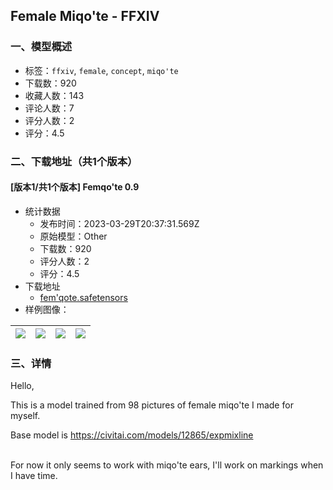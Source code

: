 ## Female Miqo'te - FFXIV
### 一、模型概述

- 标签：`ffxiv`, `female`, `concept`, `miqo'te`
- 下载数：920
- 收藏人数：143
- 评论人数：7
- 评分人数：2
- 评分：4.5

### 二、下载地址（共1个版本）

#### [版本1/共1个版本] Femqo'te 0.9

- 统计数据
  - 发布时间：2023-03-29T20:37:31.569Z
  - 原始模型：Other
  - 下载数：920
  - 评分人数：2
  - 评分：4.5
- 下载地址
  - [fem'qote.safetensors](https://civitai.com/api/download/models/23833)
- 样例图像：

| <img src="https://image.civitai.com/xG1nkqKTMzGDvpLrqFT7WA/9742c5c3-a0a3-4e9e-6589-9e7657982600/width=450/258921.jpeg" /> | <img src="https://image.civitai.com/xG1nkqKTMzGDvpLrqFT7WA/f48b97d4-8dfa-419c-55de-801718df4c00/width=450/258918.jpeg" /> | <img src="https://image.civitai.com/xG1nkqKTMzGDvpLrqFT7WA/16ad98ab-9ab5-4081-9a43-4386883a7f00/width=450/258923.jpeg" /> | <img src="https://image.civitai.com/xG1nkqKTMzGDvpLrqFT7WA/68e00bd3-1797-4bf5-8088-6962d775e800/width=450/258922.jpeg" /> |
| ---- | ---- | ---- | ---- |


### 三、详情
<p>Hello,</p><p>This is a model trained from 98 pictures of female miqo'te I made for myself. </p><p>Base model is <a target="_blank" rel="ugc" href="https://civitai.com/models/12865/expmixline">https://civitai.com/models/12865/expmixline</a></p><p><br />For now it only seems to work with miqo'te ears, I'll work on markings when I have time.</p><p></p>